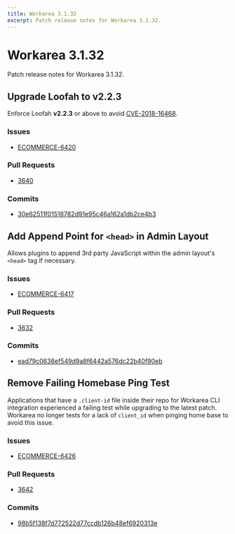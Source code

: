 ```yaml
---
title: Workarea 3.1.32
excerpt: Patch release notes for Workarea 3.1.32.
---
```


# Workarea 3.1.32

Patch release notes for Workarea 3.1.32.

## Upgrade Loofah to v2.2.3

Enforce Loofah **v2.2.3** or above to avoid [CVE-2018-16468](https://github.com/flavorjones/loofah/issues/154).

### Issues

- [ECOMMERCE-6420](https://jira.tools.weblinc.com/browse/ECOMMERCE-6420)

### Pull Requests

- [3640](https://stash.tools.weblinc.com/projects/WL/repos/workarea/pull-requests/3640/overview)

### Commits

- [30e62511f01518782d91e95c46a162a1db2ce4b3](https://stash.tools.weblinc.com/projects/WL/repos/workarea/commits/30e62511f01518782d91e95c46a162a1db2ce4b3)

## Add Append Point for `<head>` in Admin Layout

Allows plugins to append 3rd party JavaScript within the admin layout's
`<head>` tag if necessary.

### Issues

- [ECOMMERCE-6417](https://jira.tools.weblinc.com/browse/ECOMMERCE-6417)

### Pull Requests

- [3632](https://stash.tools.weblinc.com/projects/WL/repos/workarea/pull-requests/3632/overview)

### Commits

- [ead79c0636ef549d9a8f6442a576dc22b40f90eb](https://stash.tools.weblinc.com/projects/WL/repos/workarea/commits/ead79c0636ef549d9a8f6442a576dc22b40f90eb)

## Remove Failing Homebase Ping Test

Applications that have a `.client-id` file inside their repo for
Workarea CLI integration experienced a failing test while upgrading to
the latest patch. Workarea no longer tests for a lack of `client_id`
when pinging home base to avoid this issue.

### Issues

- [ECOMMERCE-6426](https://jira.tools.weblinc.com/browse/ECOMMERCE-6426)

### Pull Requests

- [3642](https://stash.tools.weblinc.com/projects/WL/repos/workarea/pull-requests/3642/overview)

### Commits

- [98b5f138f7d772522d77ccdb126b48ef6920313e](https://stash.tools.weblinc.com/projects/WL/repos/workarea/commits/98b5f138f7d772522d77ccdb126b48ef6920313e)

